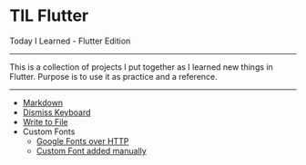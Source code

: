 # TIL Flutter
Today I Learned - Flutter Edition

---

This is a collection of projects I put together as I learned new things in Flutter. Purpose is to use it as practice and a reference.

---

* [Markdown](https://github.com/Isuru-Nanayakkara/TIL-Flutter/tree/main/markdown_demo)
* [Dismiss Keyboard](https://github.com/Isuru-Nanayakkara/TIL-Flutter/tree/main/dismiss_keyboard_demo)
* [Write to File](https://github.com/Isuru-Nanayakkara/TIL-Flutter/tree/main/write_to_file)
* Custom Fonts
	* [Google Fonts over HTTP](https://github.com/Isuru-Nanayakkara/TIL-Flutter/tree/main/custom_fonts/google_fonts_demo)
	* [Custom Font added manually](https://github.com/Isuru-Nanayakkara/TIL-Flutter/tree/main/custom_fonts/custom_font_demo)